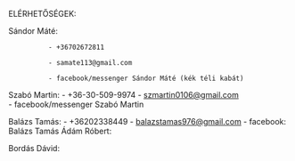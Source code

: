 ELÉRHETŐSÉGEK:

Sándor Máté:  

              - +36702672811

              - samate113@gmail.com
              
              - facebook/messenger Sándor Máté (kék téli kabát)

Szabó Martin:
            - +36-30-509-9974
            - szmartin0106@gmail.com  
            - facebook/messenger Szabó Martin

Balázs Tamás: 
              - +36202338449
              - balazstamas976@gmail.com
              - facebook: Balázs Tamás
Ádám Róbert:

Bordás Dávid:
